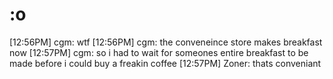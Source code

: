 <!--
id: 649280
link: http://tumblr.atmos.org/post/649280/o
slug: o
date: Fri Apr 06 2007 10:58:06 GMT-0700 (PDT)
publish: 2007-04-06
tags: 
title: :o
-->


:o
==

[12:56PM] cgm: wtf [12:56PM] cgm: the conveneince store makes breakfast
now [12:57PM] cgm: so i had to wait for someones entire breakfast to be
made before i could buy a freakin coffee [12:57PM] Zoner: thats
conveniant

